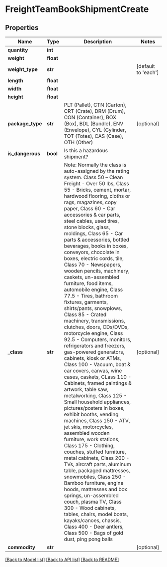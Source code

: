 # FreightTeamBookShipmentCreate

## Properties
Name | Type | Description | Notes
------------ | ------------- | ------------- | -------------
**quantity** | **int** |  | 
**weight** | **float** |  | 
**weight_type** | **str** |  | [default to 'each']
**length** | **float** |  | 
**width** | **float** |  | 
**height** | **float** |  | 
**package_type** | **str** |           PLT (Pallet),          CTN (Carton),          CRT (Crate),          DRM (Drum),          CON (Container),          BOX (Box),          BDL (Bundle),          ENV (Envelope),          CYL (Cylinder,          TOT (Totes),          CAS (Case),          OTH (Other)       | [optional] 
**is_dangerous** | **bool** | Is this a hazardous shipment? | 
**_class** | **str** |           Note: Normally the class is auto-assigned by the rating system.           Class 50 – Clean Freight - Over 50 lbs,          Class 55 - Bricks, cement, mortar, hardwood flooring, cloths or rags, magazines, copy paper,          Class 60 - Car accessories &amp; car parts, steel cables, used tires, stone blocks, glass, moldings,          Class 65 - Car parts &amp; accessories, bottled beverages, books in boxes, conveyors, chocolate in boxes, electric cords, tile,          Class 70 - Newspapers, wooden pencils, machinery, caskets, un-assembled furniture, food items, automobile engine,          Class 77.5 - Tires, bathroom fixtures, garments, shirts/pants, snowplows,          Class 85 - Crated machinery, transmissions, clutches, doors, CDs/DVDs, motorcycle engine,          Class 92.5 - Computers, monitors, refrigerators and freezers, gas-powered generators, cabinets, kiosk or ATMs,          Class 100 - Vacuum, boat &amp; car covers, canvas, wine cases, caskets,          CLass 110 - Cabinets, framed paintings &amp; artwork, table saw, metalworking,          Class 125 - Small household appliances, pictures/posters in boxes, exhibit booths, vending machines,          Class 150 - ATV, jet skis, motorcycles, assembled wooden furniture, work stations,          Class 175 - Clothing, couches, stuffed furniture, metal cabinets,          Class 200 - TVs, aircraft parts, aluminum table, packaged mattresses, snowmobiles,          Class 250 - Bamboo furniture, engine hoods, mattresses and box springs, un-assembled couch, plasma TV,          Class 300 - Wood cabinets, tables, chairs, model boats, kayaks/canoes, chassis,          Class 400 - Deer antlers,          Class 500 - Bags of gold dust, ping pong balls       | [optional] 
**commodity** | **str** |  | [optional] 

[[Back to Model list]](../README.md#documentation-for-models) [[Back to API list]](../README.md#documentation-for-api-endpoints) [[Back to README]](../README.md)

